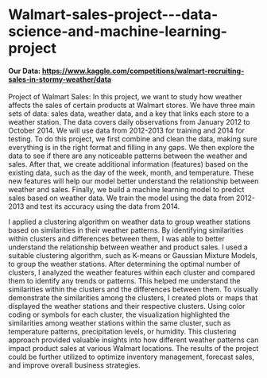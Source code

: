 # Walmart-sales-project---data-science-and-machine-learning-project

#### Our Data: https://www.kaggle.com/competitions/walmart-recruiting-sales-in-stormy-weather/data
Project of Walmart Sales: 
In this project, we want to study how weather affects the sales of certain products at Walmart stores. We have three main sets of data: sales data, weather data, and a key that links each store to a weather station. The data covers daily observations from January 2012 to October 2014. We will use data from 2012-2013 for training and 2014 for testing.
To do this project, we first combine and clean the data, making sure everything is in the right format and filling in any gaps. We then explore the data to see if there are any noticeable patterns between the weather and sales.
After that, we create additional information (features) based on the existing data, such as the day of the week, month, and temperature. These new features will help our model better understand the relationship between weather and sales.
Finally, we build a machine learning model to predict sales based on weather data. We train the model using the data from 2012-2013 and test its accuracy using the data from 2014.


 I applied a clustering algorithm on weather data to group weather stations based on similarities in their weather patterns. By identifying similarities within clusters and differences between them, I was able to better understand the relationship between weather and product sales.
I used a suitable clustering algorithm, such as K-means or Gaussian Mixture Models, to group the weather stations. After determining the optimal number of clusters, I analyzed the weather features within each cluster and compared them to identify any trends or patterns. This helped me understand the similarities within the clusters and the differences between them.
To visually demonstrate the similarities among the clusters, I created plots or maps that displayed the weather stations and their respective clusters. Using color coding or symbols for each cluster, the visualization highlighted the similarities among weather stations within the same cluster, such as temperature patterns, precipitation levels, or humidity.
This clustering approach provided valuable insights into how different weather patterns can impact product sales at various Walmart locations. The results of the project could be further utilized to optimize inventory management, forecast sales, and improve overall business strategies.
